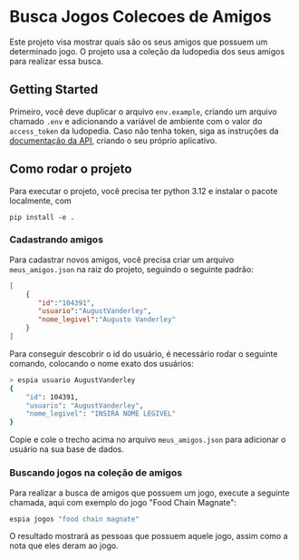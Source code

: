 # Busca Jogos Colecoes de Amigos 

Este projeto visa mostrar quais são os seus amigos que possuem um determinado jogo. O projeto usa a coleção da ludopedia dos seus amigos para realizar essa busca. 

## Getting Started

Primeiro, você deve duplicar o arquivo `env.example`, criando um arquivo chamado `.env` e adicionando a variável de ambiente com o valor do `access_token` da ludopedia. Caso não tenha token, siga as instruções da [documentação da API](https://ludopedia.com.br/api/documentacao.html#section/Aplicativo), criando o seu próprio aplicativo. 


## Como rodar o projeto

Para executar o projeto, você precisa ter python 3.12 e instalar o pacote localmente, com 

```
pip install -e .
```

### Cadastrando amigos

Para cadastrar novos amigos, você precisa criar um arquivo `meus_amigos.json` na raiz do projeto, seguindo o seguinte padrão:

```json
[
    {
       "id":"104391",
       "usuario":"AugustVanderley",
       "nome_legivel":"Augusto Vanderley"
    }
]
```

Para conseguir descobrir o id do usuário, é necessário rodar o seguinte comando, colocando o nome exato dos usuários:

```bash
> espia usuario AugustVanderley
{
    "id": 104391,
    "usuario": "AugustVanderley",
    "nome_legivel": "INSIRA NOME LEGIVEL"
}
```

Copie e cole o trecho acima no arquivo `meus_amigos.json` para adicionar o usuário na sua base de dados.

### Buscando jogos na coleção de amigos

Para realizar a busca de amigos que possuem um jogo, execute a seguinte chamada, aqui com exemplo do jogo "Food Chain Magnate":

```bash
espia jogos "food chain magnate"
```

O resultado mostrará as pessoas que possuem aquele jogo, assim como a nota que eles deram ao jogo. 
